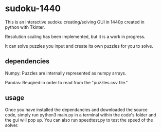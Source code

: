 # sudoku-1440

This is an interactive sudoku creating/solving GUI in 1440p created in python with Tkinter.

Resolution scaling has been implemented, but it is a work in progress.

It can solve puzzles you input and create its own puzzles for you to solve.

## dependencies

Numpy: Puzzles are internally represented as numpy arrays.

Pandas: Reuqired in order to read from the "puzzles.csv file."

## usage

Once you have installed the dependancies and downloaded the source code, simply run python3 main.py in a terminal within the code's folder and the gui will pop up. You can also run speedtest.py to test the speed of the solver.

